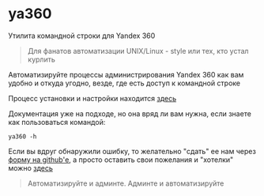 # ya360
Утилита командной строки для Yandex 360

>Для фанатов автоматизации UNIX/Linux - style или тех, кто устал курлить

Автоматизируйте процессы администрирования Yandex 360 как вам удобно и откуда угодно, везде, где есть доступ к командной строке

Процесс установки и настройки находится [здесь](/install-and-config)

Документация уже на подходе, но она вряд ли вам нужна, если знаете как пользоваться командой:
```
ya360 -h
```

Если вы вдруг обнаружили ошибку, то желательно "сдать" ее нам через [форму на github'е](https://github.com/imercury13/ya360/issues/new?assignees=&labels=&template=bug_report.md&title=), а просто оставить свои пожелания и "хотелки" можно [здесь](https://github.com/imercury13/ya360/issues/new?assignees=&labels=&template=feature_request.md&title=)

>Автоматизируйте и админте. Админте и автоматизируйте
